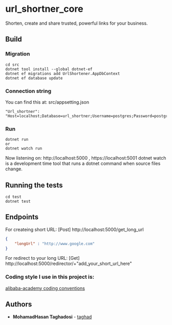 # url_shortner_core
Shorten, create and share trusted, powerful links for your business.

## Build

### Migration
```
cd src
dotnet tool install --global dotnet-ef
dotnet ef migrations add UrlShortener.AppDbContext
dotnet ef database update
```
### Connection string
You can find this at: src/appsetting.json
```
"Url_shortner": "Host=localhost;Database=url_shortner;Username=postgres;Password=postgres"
```
### Run
```
dotnet run
or
dotnet watch run 
```
Now listening on: http://localhost:5000 , https://localhost:5001
dotnet watch is a development time tool that runs a dotnet command when source files change.

## Running the tests
```
cd test
dotnet test
```
## Endpoints
For createing short URL:
[Post] http://localhost:5000/get_long_url 
```json
{
	"longUrl" : "http://www.google.com"
}
```
For redirect to your long URL:
[Get] http://localhost:5000/redirector/+"add_your_short_url_here" 

### Coding style I use in this project is:

[alibaba-academy coding conventions](https://github.com/alibaba-academy/coding-conventions)

## Authors

* **MohamadHasan Taghadosi** - [taghad](https://github.com/taghad)
